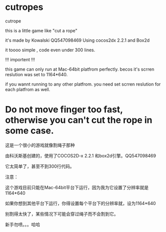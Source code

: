 cutropes
====================================

cutrope

this is a little game like "cut a rope"

it's made by Kowalski QQ547098469 Using cocos2dx 2.2.1 and Box2d 

it toooo simple , code even under 300 lines. 

!!! importent !!!

this game can only run at Mac-64bit platfrom perfectly. becos it's scrren reslution was set to 1164*640.

if you wannt running to any other platfrom. you need set scrren reslution for each platfrom as well.

Do not move finger too fast, otherwise you can't cut the rope in some case.
==========================================================
这是一个很小的游戏就像割绳子那种

由科沃斯基创建的，使用了COCOS2D-x 2.2.1 和box2d引擎。QQ547098469

它太简单了，甚至不到300行代码。

注意：

这个游戏目前只能在Mac-64bit平台下运行，因为我为它设置了分辨率就是1164*640

如果你想到其他平台下运行，你得设置每个平台下的分辨率就，设为1164*640

别割得太快了，某些情况下可能会穿过绳子而不会割到它。

新手勿喷。。。哈哈
